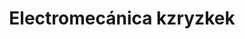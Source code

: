 ---
title: "Electromecánica kzryzkek"
url: /presidencia-roque-saenz-pena/electromecanica-kzryzkek/
shop: reparación de automóviles
---